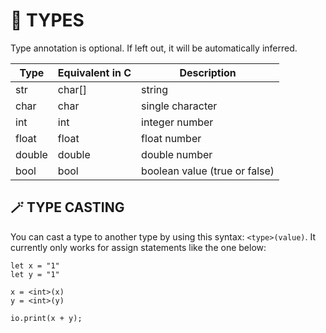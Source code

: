 # 🔣 TYPES

Type annotation is optional. If left out, it will be automatically inferred.

| Type | Equivalent in C | Description |
| --- | --- | --- |
| str | char[] | string |
| char | char | single character |
| int | int | integer number |
| float | float | float number |
| double | double | double number |
| bool | bool | boolean value (true or false) |

## 🪄 TYPE CASTING

You can cast a type to another type by using this syntax: `<type>(value)`. It currently only works for assign statements like the one below:

```tsx
let x = "1"
let y = "1"

x = <int>(x)
y = <int>(y)

io.print(x + y);
```
